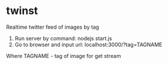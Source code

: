 # twinst
Realtime twitter feed of images by tag

1. Run server by command: nodejs start.js
2. Go to browser and input url: localhost:3000/?tag=TAGNAME

Where TAGNAME - tag of image for get stream
